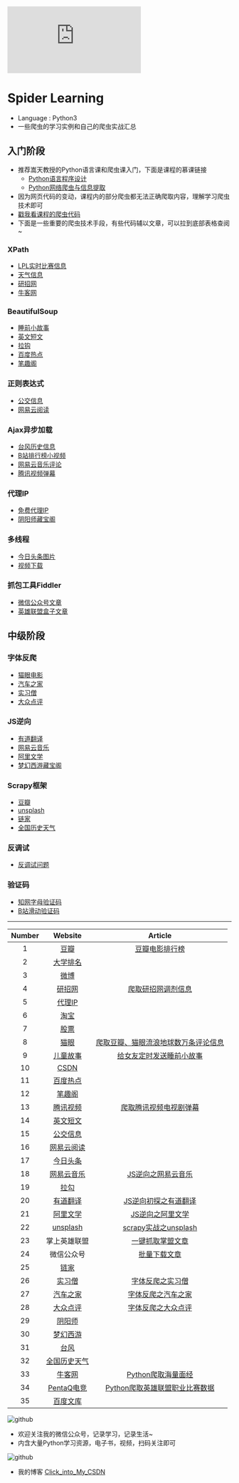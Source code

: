 ﻿![Hits](https://www.smirkcao.info/hit_gits/Reptile/README.md)
# Spider Learning


* Language : Python3
* 一些爬虫的学习实例和自己的爬虫实战汇总

## 入门阶段

* 推荐嵩天教授的Python语言课和爬虫课入门，下面是课程的慕课链接
  * [Python语言程序设计](https://www.icourse163.org/course/BIT-268001)
  * [Python网络爬虫与信息提取](https://www.icourse163.org/course/BIT-1001870001)
* 因为网页代码的变动，课程内的部分爬虫都无法正确爬取内容，理解学习爬虫技术即可
* [戳我看课程的爬虫代码](https://github.com/librauee/Reptile/tree/master/BITcourse)
* 下面是一些重要的爬虫技术手段，有些代码辅以文章，可以拉到底部表格查阅~
### XPath

* [LPL实时比赛信息](https://github.com/librauee/Reptile/blob/master/LPL/lpl.py)
* [天气信息](https://github.com/librauee/Reptile/blob/master/story/weather.py)
* [研招网](https://github.com/librauee/Reptile/tree/master/%E7%A0%94%E6%8B%9B%E7%BD%91)
* [牛客网](https://github.com/librauee/Reptile/tree/master/%E7%89%9B%E5%AE%A2%E7%BD%91)
### BeautifulSoup
* [睡前小故事](https://github.com/librauee/Reptile/blob/master/story/story.py)
* [英文短文](https://github.com/librauee/Reptile/blob/master/story/English_story.py)
* [拉钩](https://github.com/librauee/Reptile/blob/master/拉钩)
* [百度热点](https://github.com/librauee/Reptile/blob/master/%E7%99%BE%E5%BA%A6%E7%83%AD%E7%82%B9/baidu_hotspot.py)
* [笔趣阁](https://github.com/librauee/Reptile/blob/master/%E7%AC%94%E8%B6%A3%E9%98%81/Novel.py)
### 正则表达式
* [公交信息](https://github.com/librauee/Reptile/tree/master/%E4%BB%A3%E7%90%86IP)
* [网易云阅读](https://github.com/librauee/Reptile/tree/master/%E7%BD%91%E6%98%93%E4%BA%91%E9%98%85%E8%AF%BB)
### Ajax异步加载
* [台风历史信息](https://github.com/librauee/Reptile/tree/master/Typhoon)
* [B站排行榜小视频](https://github.com/librauee/Reptile/blob/master/Bilibili)
* [网易云音乐评论](https://github.com/librauee/Reptile/tree/master/%E7%BD%91%E6%98%93%E4%BA%91%E9%9F%B3%E4%B9%90)
* [腾讯视频弹幕](https://github.com/librauee/Reptile/tree/master/%E8%85%BE%E8%AE%AF%E8%A7%86%E9%A2%91)
### 代理IP

* [免费代理IP](https://github.com/librauee/Reptile/tree/master/%E4%BB%A3%E7%90%86IP)
* [阴阳师藏宝阁](https://github.com/librauee/Reptile/blob/master/%E9%98%B4%E9%98%B3%E5%B8%88/yys_cbg.py)

### 多线程

* [今日头条图片](https://github.com/librauee/Reptile/tree/master/%E4%BB%8A%E6%97%A5%E5%A4%B4%E6%9D%A1)
* [视频下载](https://github.com/librauee/LuluHub)
### 抓包工具Fiddler
* [微信公众号文章](https://github.com/librauee/Reptile/tree/master/%E5%BE%AE%E4%BF%A1%E5%85%AC%E4%BC%97%E5%8F%B7)
* [英雄联盟盒子文章](https://github.com/librauee/Reptile/tree/master/%E8%8B%B1%E9%9B%84%E8%81%94%E7%9B%9F%E7%9B%92%E5%AD%90)
## 中级阶段

### 字体反爬
* [猫眼电影](https://mp.weixin.qq.com/s/1aNU76w2m9vJWCcZTRpp_A)
* [汽车之家](https://mp.weixin.qq.com/s/zIDHQ1iRSElfV5PBAokFJw)
* [实习僧](https://mp.weixin.qq.com/s/3tyPmarn_gcsn78cSKgnAQ)
* [大众点评](https://mp.weixin.qq.com/s/q-lIhCcaCZR9L1m9r_Jmyw)

### JS逆向
* [有道翻译](https://mp.weixin.qq.com/s/a-ORkG5XGSAP_-6GNilBbQ)
* [网易云音乐](https://mp.weixin.qq.com/s/prahlIq527XkirDE51jMjg)
* [阿里文学](https://mp.weixin.qq.com/s/7Z5qB8YG0oDI857N95Z0MQ)
* [梦幻西游藏宝阁](https://github.com/librauee/Reptile/tree/master/%E6%A2%A6%E5%B9%BB%E8%A5%BF%E6%B8%B8)
### Scrapy框架
* [豆瓣](https://mp.weixin.qq.com/s/FmZo2cjno1HrofWGiX4c-Q)
* [unsplash](https://mp.weixin.qq.com/s/mATihMoULt5wMYYuaJsq9A)
* [链家](https://github.com/librauee/Reptile/tree/master/%E9%93%BE%E5%AE%B6)
* [全国历史天气](https://github.com/librauee/Reptile/tree/master/%E5%85%A8%E5%9B%BD%E5%8E%86%E5%8F%B2%E5%A4%A9%E6%B0%94)
### 反调试
* [反调试问题](https://mp.weixin.qq.com/s/_09MQEhOP20cHIx7w_dFHw)

### 验证码
* [知网字母验证码](https://github.com/librauee/Reptile/tree/master/%E7%9F%A5%E7%BD%91)
* [B站滑动验证码](https://github.com/librauee/Reptile/tree/master/Bilibili)


***
|  Number |   Website |      Article |
 |:------:|:------:|:------:|
 |1|    [豆瓣](https://www.douban.com/) |     [豆瓣电影排行榜](https://mp.weixin.qq.com/s/FmZo2cjno1HrofWGiX4c-Q) |                  
 |2|   [大学排名](http://www.zuihaodaxue.cn/) |       |                 
 |3|   [微博](https://m.weibo.cn/)  |       |
 |4|   [研招网](https://yz.chsi.com.cn/) |  [爬取研招网调剂信息](https://blog.csdn.net/lyc44813418/article/details/88739173)  |                  
 |5|   [代理IP](https://www.kuaidaili.com/) |       |                 
 |6|   [淘宝](https://www.taobao.com/)  |     | 
  |7|    [股票](http://quote.eastmoney.com/stocklist.html) |     |                  
 |8|   [猫眼](https://m.maoyan.com/) |       [爬取豆瓣、猫眼流浪地球数万条评论信息](https://blog.csdn.net/lyc44813418/article/details/87522369)  |                 
 |9|   [儿童故事](http://www.tom61.com/)  |      [给女友定时发送睡前小故事](https://blog.csdn.net/lyc44813418/article/details/88583021)| 
  |10|    [CSDN](https://www.csdn.net/) |       |                  
 |11|   [百度热点](http://top.baidu.com/) |        |                 
 |12|   [笔趣阁](http://www.biqukan.com/)  |       | 
  |13|    [腾讯视频](https://v.qq.com/) |     [爬取腾讯视频电视剧弹幕](https://blog.csdn.net/lyc44813418/article/details/88930046)   |                  
 |14|   [英文短文](http://www.zuihaodaxue.cn/) |        |                 
 |15|   [公交信息](https://hangzhou.8684.cn/)  |       | 
 |16|   [网易云阅读](http://yuedu.163.com/book/category/category/2100/2110/1_0_1)  |       | 
 |17|   [今日头条](https://www.toutiao.com/search/?keyword=%E8%A1%97%E6%8B%8D)  |       | 
 |18|   [网易云音乐](https://music.163.com/)  |     [JS逆向之网易云音乐](https://mp.weixin.qq.com/s/prahlIq527XkirDE51jMjg)  | 
 |19|   [拉勾](https://www.lagou.com/)  |       | 
 |20|   [有道翻译](http://fanyi.youdao.com/)  |    [JS逆向初探之有道翻译](https://mp.weixin.qq.com/s/a-ORkG5XGSAP_-6GNilBbQ)  | 
 |21|   [阿里文学](https://www.aliwx.com.cn/)  |   [JS逆向之阿里文学](https://mp.weixin.qq.com/s/7Z5qB8YG0oDI857N95Z0MQ)    | 
 |22|   [unsplash](https://unsplash.com/)  |    [scrapy实战之unsplash](https://mp.weixin.qq.com/s/mATihMoULt5wMYYuaJsq9A)   | 
 |23|   掌上英雄联盟  |  [一键抓取掌盟文章](https://mp.weixin.qq.com/s/_EyBV6i7UG2aRS1D1nZ8-Q)     | 
 |24|   微信公众号  |  [批量下载文章](https://mp.weixin.qq.com/s/5toJ6hh5Pj8P82yjPXH32Q)     | 
 |25|   [链家](https://hz.lianjia.com/)  |       | 
 |26|   [实习僧](https://www.shixiseng.com/)  |   [字体反爬之实习僧](https://mp.weixin.qq.com/s/3tyPmarn_gcsn78cSKgnAQ)    | 
 |27|   [汽车之家](https://www.autohome.com.cn/beijing/)  |    [字体反爬之汽车之家](https://mp.weixin.qq.com/s/zIDHQ1iRSElfV5PBAokFJw)    | 
 |28|   [大众点评](https://www.dianping.com/shop/563199)  |    [字体反爬之大众点评](https://mp.weixin.qq.com/s/q-lIhCcaCZR9L1m9r_Jmyw)    |
 |29|   [阴阳师](https://yys.cbg.163.com/)  |       |
 |30|   [梦幻西游](https://xyq.cbg.163.com/)  |    |
 |31|   [台风](http://www.wztf121.com/)  |       |
 |32|   [全国历史天气](https://lishi.tianqi.com/)  |       |
 |33|   [牛客网](https://www.nowcoder.com/)  |  [Python爬取海量面经](https://mp.weixin.qq.com/s/5Q4--8KRBTrWwRLKPaMRkw)     |
 |34|   [PentaQ电竞](https://data.pentaq.com/)  |  [Python爬取英雄联盟职业比赛数据](https://mp.weixin.qq.com/s/4ta-Irfa89ebG_ehyi9kjg)     |
 |35|   [百度文库](https://wenku.baidu.com/)  |      |
 
![github](https://raw.githubusercontent.com/chenjiandongx/mzitu/master/images/forkstar.png "github")


* 欢迎关注我的微信公众号，记录学习，记录生活~ 
* 内含大量Python学习资源，电子书，视频，扫码关注即可

![github](https://github.com/librauee/Reptile/blob/master/image/vx_code.jpg)

* 我的博客
[Click_into_My_CSDN](http://blog.csdn.net/lyc44813418)
